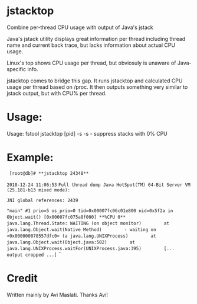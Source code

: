 # jstacktop
Combine per-thread CPU usage with output of Java's jstack

Java's jstack utility displays great information per thread including thread name and current back trace, but lacks information about actual CPU usage.

Linux's top shows CPU usage per thread, but obviosuly is unaware of Java-specific info.

jstacktop comes to bridge this gap. It runs jstacktop and calculated CPU usage per thread based on /proc. It then outputs something very similar to jstack output, but with CPU% per thread.

# Usage:
Usage: fstool jstacktop [pid] -s
        -s - suppress stacks with 0% CPU


# Example:

`` [root@db]# **jstacktop 24348**``

``2018-12-24 11:06:53``
``Full thread dump Java HotSpot(TM) 64-Bit Server VM (25.181-b13 mixed mode):``

``JNI global references: 2439``

``"main" #1 prio=5 os_prio=0 tid=0x00007fc06c01e800 nid=0x5f2a in Object.wait() [0x00007fc075a8f000] **%CPU 0**``
``    java.lang.Thread.State: WAITING (on object monitor)``
``        at java.lang.Object.wait(Native Method)``
``        - waiting on <0x000000078557dfc0> (a java.lang.UNIXProcess)``
``        at java.lang.Object.wait(Object.java:502)``
``        at java.lang.UNIXProcess.waitFor(UNIXProcess.java:395)``
``        [... output cropped ...]``
``

# Credit
Written mainly by Avi Maslati. Thanks Avi!
